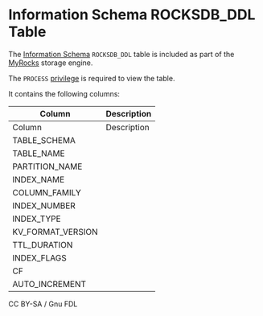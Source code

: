 # Information Schema ROCKSDB\_DDL Table

The [Information Schema](../../) `ROCKSDB_DDL` table is included as part of the [MyRocks](../../../../../../storage-engines/myrocks/) storage engine.

The `PROCESS` [privilege](../../../../../account-management-sql-commands/grant.md) is required to view the table.

It contains the following columns:

| Column              | Description |
| ------------------- | ----------- |
| Column              | Description |
| TABLE\_SCHEMA       |             |
| TABLE\_NAME         |             |
| PARTITION\_NAME     |             |
| INDEX\_NAME         |             |
| COLUMN\_FAMILY      |             |
| INDEX\_NUMBER       |             |
| INDEX\_TYPE         |             |
| KV\_FORMAT\_VERSION |             |
| TTL\_DURATION       |             |
| INDEX\_FLAGS        |             |
| CF                  |             |
| AUTO\_INCREMENT     |             |

CC BY-SA / Gnu FDL
